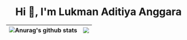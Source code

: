 <h1 align="center">Hi 👋, I'm Lukman Aditiya Anggara</h1>

| <img align="center" src="https://github-readme-stats.vercel.app/api?username=lukman-bot&show_icons=true&include_all_commits=true&theme=vue-dark&hide_border=true" alt="Anurag's github stats" /> | <img align="center" src="https://github-readme-stats.vercel.app/api/top-langs/?username=lukman-bot&layout=compact&theme=vue-dark&hide_border=true" /> |
| ------------- | ------------- |
